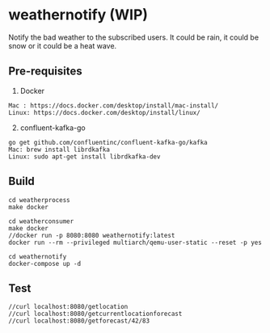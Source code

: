 # weathernotify (WIP)
Notify the bad weather to the subscribed users. It could be rain, it could be snow or it could be a heat wave.

## Pre-requisites
1. Docker
```
Mac : https://docs.docker.com/desktop/install/mac-install/
Linux: https://docs.docker.com/desktop/install/linux/
```

2. confluent-kafka-go
```
go get github.com/confluentinc/confluent-kafka-go/kafka
Mac: brew install librdkafka 
Linux: sudo apt-get install librdkafka-dev
```

## Build
```
cd weatherprocess
make docker

cd weatherconsumer
make docker
//docker run -p 8080:8080 weathernotify:latest
docker run --rm --privileged multiarch/qemu-user-static --reset -p yes

cd weathernotify
docker-compose up -d

```

## Test
```
//curl localhost:8080/getlocation
//curl localhost:8080/getcurrentlocationforecast
//curl localhost:8080/getforecast/42/83
```
